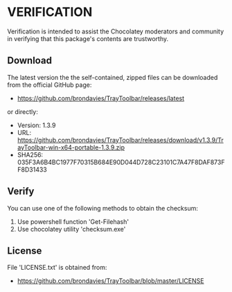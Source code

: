 # VERIFICATION
Verification is intended to assist the Chocolatey moderators and community in verifying that this package's contents are trustworthy.

## Download
The latest version the the self-contained, zipped files can be downloaded from 
the official GitHub page:
- https://github.com/brondavies/TrayToolbar/releases/latest

or directly:
- Version: 1.3.9
- URL: https://github.com/brondavies/TrayToolbar/releases/download/v1.3.9/TrayToolbar-win-x64-portable-1.3.9.zip
- SHA256: 035F3A6B4BC1977F70315B684E90D044D728C23101C7A47F8DAF873FF8D31433

## Verify
You can use one of the following methods to obtain the checksum:
1. Use powershell function 'Get-Filehash'
2. Use chocolatey utility 'checksum.exe'


## License
File 'LICENSE.txt' is obtained from:
- https://github.com/brondavies/TrayToolbar/blob/master/LICENSE
